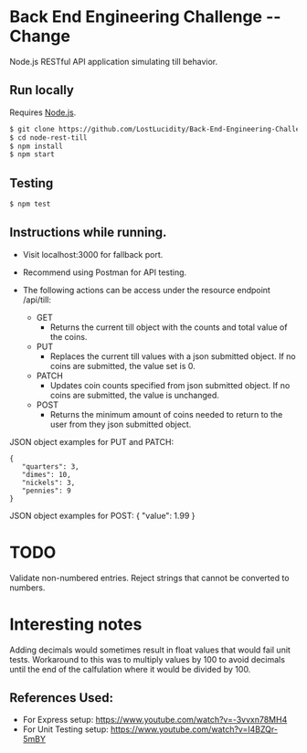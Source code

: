 # Back End Engineering Challenge -- Change

Node.js RESTful API application simulating till behavior.

## Run locally
Requires [Node.js](http://nodejs.org/).
```sh
$ git clone https://github.com/LostLucidity/Back-End-Engineering-Challenge----Change.git
$ cd node-rest-till
$ npm install
$ npm start
```
## Testing
```sh
$ npm test
```

## Instructions while running.
- Visit localhost:3000 for fallback port.
- Recommend using Postman for API testing.

- The following actions can be access under the resource endpoint /api/till:
  - GET
    - Returns the current till object with the counts and total value of the coins.
  - PUT
    - Replaces the current till values with a json submitted object. If no coins are submitted, the value set is 0.
  - PATCH
    - Updates coin counts specified from json submitted object. If no coins are submitted, the value is unchanged.
  - POST
    - Returns the minimum amount of coins needed to return to the user from they json submitted object.

JSON object examples for PUT and PATCH:
 ```
{
    "quarters": 3,
    "dimes": 10,
    "nickels": 3,
    "pennies": 9
}
  ```
JSON object examples for POST:
{
  "value": 1.99
}

# TODO
Validate non-numbered entries. Reject strings that cannot be converted to numbers.

# Interesting notes
Adding decimals would sometimes result in float values that would fail unit tests. Workaround to this was to multiply values by 100 to avoid decimals until the end of the calfulation where it would be divided by 100.

## References Used:
- For Express setup: https://www.youtube.com/watch?v=-3vvxn78MH4
- For Unit Testing setup: https://www.youtube.com/watch?v=I4BZQr-5mBY



